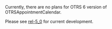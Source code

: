 Currently, there are no plans for OTRS 6 version of OTRSAppointmentCalendar.

Please see [rel-5_0](/OTRS/OTRSAppointmentCalendar/tree/rel-5_0) for current development.

